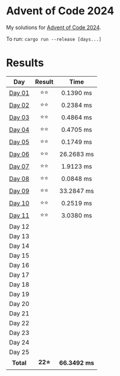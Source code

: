 # Advent of Code 2024
My solutions for [Advent of Code 2024](https://adventofcode.com/2024).

To run: `cargo run --release [days...]`

# Results

| Day | Result | Time |
|:---:|:---:|:---:|
| [Day 01](/src/days/day01.rs) | ⭐⭐ | 0.1390 ms |
| [Day 02](/src/days/day02.rs) | ⭐⭐ | 0.2384 ms |
| [Day 03](/src/days/day03.rs) | ⭐⭐ | 0.4864 ms |
| [Day 04](/src/days/day04.rs) | ⭐⭐ | 0.4705 ms |
| [Day 05](/src/days/day05.rs) | ⭐⭐ | 0.1749 ms |
| [Day 06](/src/days/day06.rs) | ⭐⭐ | 26.2683 ms |
| [Day 07](/src/days/day07.rs) | ⭐⭐ | 1.9123 ms |
| [Day 08](/src/days/day08.rs) | ⭐⭐ | 0.0848 ms |
| [Day 09](/src/days/day09.rs) | ⭐⭐ | 33.2847 ms |
| [Day 10](/src/days/day10.rs) | ⭐⭐ | 0.2519 ms |
| [Day 11](/src/days/day11.rs) | ⭐⭐ | 3.0380 ms |
| Day 12 | |  |
| Day 13 | |  |
| Day 14 | |  |
| Day 15 | |  |
| Day 16 | |  |
| Day 17 | |  |
| Day 18 | |  |
| Day 19 | |  |
| Day 20 | |  |
| Day 21 | |  |
| Day 22 | |  |
| Day 23 | |  |
| Day 24 | |  |
| Day 25 | |  |
| **Total** | **22⭐** | **66.3492 ms** |

